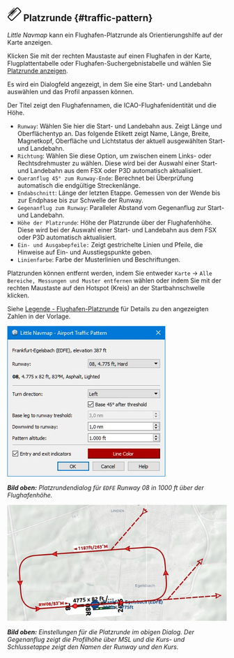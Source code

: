 ## ![Traffic Pattern](../images/icons/trafficpattern.png "Traffic Pattern") Platzrunde {#traffic-pattern}

_Little Navmap_ kann ein Flughafen-Platzrunde als Orientierungshilfe auf der Karte anzeigen.

Klicken Sie mit der rechten Maustaste auf einen Flughafen in der Karte, Flugplattentabelle oder Flughafen-Suchergebnistabelle und wählen Sie[ Platzrunde anzeigen](MAPDISPLAY.md#show-traffic-pattern).

Es wird ein Dialogfeld angezeigt, in dem Sie eine Start- und Landebahn auswählen und das Profil anpassen können.

Der Titel zeigt den Flughafennamen, die ICAO-Flughafenidentität und die Höhe.

* `Runway`: Wählen Sie hier die Start- und Landebahn aus. Zeigt Länge und Oberflächentyp an. Das folgende Etikett zeigt Name, Länge, Breite, Magnetkopf, Oberfläche und Lichtstatus der aktuell ausgewählten Start- und Landebahn.
* `Richtung`: Wählen Sie diese Option, um zwischen einem Links- oder Rechtsdrehmuster zu wählen. Diese wird bei der Auswahl einer Start- und Landebahn aus dem FSX oder P3D automatisch aktualisiert.
* `Queranflug 45° zum Runway-Ende`: Berechnet bei Überprüfung automatisch die endgültige Streckenlänge.
* `Endabschnitt`: Länge der letzten Etappe. Gemessen von der Wende bis zur Endphase bis zur Schwelle der Runway.
* `Gegenanflug zum Runway`: Paralleler Abstand vom Gegenanflug zur Start- und Landebahn.
* `Höhe der Platzrunde`: Höhe der Platzrunde über der Flughafenhöhe. Diese wird bei der Auswahl einer Start- und Landebahn aus dem FSX oder P3D automatisch aktualisiert.
* `Ein- und Ausgabepfeile:`  Zeigt gestrichelte Linien und Pfeile, die Hinweise auf Ein- und Ausstiegspunkte geben.
* `Linienfarbe`: Farbe der Musterlinien und Beschriftungen.

Platzrunden können entfernt werden, indem Sie entweder `Karte` -&gt; `Alle Bereiche, Messungen und Muster entfernen` wählen oder indem Sie mit der rechten Maustaste auf den Hotspot \(Kreis\) an der Startbahnschwelle klicken.

Siehe [Legende - Flughafen-Platzrunde](LEGEND.md#airport-traffic-pattern) für Details zu den angezeigten Zahlen in der Vorlage.

![Traffic Pattern Dialog](../images/pattern_dialog.jpg "Traffic Pattern Dialog")

_**Bild oben:** Platzrundendialog für _`EDFE`_ Runway 08 in 1000 ft über der Flughafenhöhe._

![Traffic Pattern](../images/pattern.jpg "Traffic Pattern")

_**Bild oben:** Einstellungen für die Platzrunde im obigen Dialog. Der Gegenanflug zeigt die Profilhöhe über MSL und die Kurs- und Schlussetappe zeigt den Namen der Runway und den Kurs._


